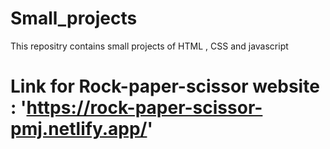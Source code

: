 # Small_projects
This repositry contains small projects of HTML , CSS and javascript
# Link for Rock-paper-scissor website : 'https://rock-paper-scissor-pmj.netlify.app/'
